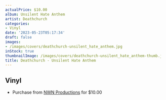 ```yaml
---
actualPrice: $10.00
album: Unsilent Hate Anthem
artist: Deathchurch
categories:
- Vinyl
date: '2023-05-23T05:17:34'
draft: false
images:
- /images/covers/deathchurch-unsilent_hate_anthem.jpg
inStock: true
thumbnailImage: /images/covers/deathchurch-unsilent_hate_anthem-thumb.jpg
title: Deathchurch - Unsilent Hate Anthem
---
```


## Vinyl
* Purchase from [NWN Productions](http://shop.nwnprod.com/index.php?route=product/product&path=76&product_id=34887&sort=pd.name&order=ASC) for $10.00
